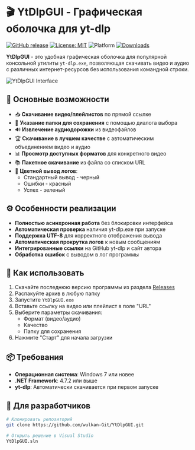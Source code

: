 # 🎬 YtDlpGUI - Графическая оболочка для yt-dlp


[![GitHub release](https://img.shields.io/github/v/release/wulkan-Git/YtDlpGUI)](https://github.com/wulkan-Git/YtDlpGUI/releases)
[![License: MIT](https://img.shields.io/badge/License-MIT-yellow.svg)](https://opensource.org/licenses/MIT)
![Platform](https://img.shields.io/badge/Platform-Windows-blue)
[![Downloads](https://img.shields.io/github/downloads/wulkan-Git/YtDlpGUI/total)](https://github.com/wulkan-Git/YtDlpGUI/releases)

**YtDlpGUI** - это удобная графическая оболочка для популярной консольной утилиты `yt-dlp.exe`, позволяющая скачивать видео и аудио с различных интернет-ресурсов без использования командной строки.

![YtDlpGUI Interface]([screenshot.png](https://private-user-images.githubusercontent.com/208951367/465761578-d3ae4842-1e08-4808-8b56-ed59f78bc474.png?jwt=eyJhbGciOiJIUzI1NiIsInR5cCI6IkpXVCJ9.eyJpc3MiOiJnaXRodWIuY29tIiwiYXVkIjoicmF3LmdpdGh1YnVzZXJjb250ZW50LmNvbSIsImtleSI6ImtleTUiLCJleHAiOjE3NTI4NDc3MzksIm5iZiI6MTc1Mjg0NzQzOSwicGF0aCI6Ii8yMDg5NTEzNjcvNDY1NzYxNTc4LWQzYWU0ODQyLTFlMDgtNDgwOC04YjU2LWVkNTlmNzhiYzQ3NC5wbmc_WC1BbXotQWxnb3JpdGhtPUFXUzQtSE1BQy1TSEEyNTYmWC1BbXotQ3JlZGVudGlhbD1BS0lBVkNPRFlMU0E1M1BRSzRaQSUyRjIwMjUwNzE4JTJGdXMtZWFzdC0xJTJGczMlMkZhd3M0X3JlcXVlc3QmWC1BbXotRGF0ZT0yMDI1MDcxOFQxNDAzNTlaJlgtQW16LUV4cGlyZXM9MzAwJlgtQW16LVNpZ25hdHVyZT00YzRhN2U5ODMyYmIzM2UxNGE3NTNhMWVhYzBmNGU2YmFiOTZmOTE5N2U0NTM4OTRhZTVhZGM1ZDQ1NjEwNjAyJlgtQW16LVNpZ25lZEhlYWRlcnM9aG9zdCJ9.PBOhA1L2HrJAy7VBdQTeQ_hjBMsqpEo2zhtuNXFf8pc)) <!-- Замените на реальный путь к скриншоту -->

## 🌟 Основные возможности

- 📥 **Скачивание видео/плейлистов** по прямой ссылке
- 📁 **Указание папки для сохранения** с помощью диалога выбора
- 🔊 **Извлечение аудиодорожки** из видеофайлов
- 🏆 **Скачивание в лучшем качестве** с автоматическим объединением видео и аудио
- 📊 **Просмотр доступных форматов** для конкретного видео
- 📚 **Пакетное скачивание** из файла со списком URL
- 🎨 **Цветной вывод логов**:
  - Стандартный вывод - черный
  - Ошибки - красный
  - Успех - зеленый

## ⚙️ Особенности реализации

- **Полностью асинхронная работа** без блокировки интерфейса
- **Автоматическая проверка** наличия yt-dlp.exe при запуске
- **Поддержка UTF-8** для корректного отображения вывода
- **Автоматическая прокрутка логов** к новым сообщениям
- **Интегрированные ссылки** на GitHub yt-dlp и сайт автора
- **Обработка ошибок** с выводом в лог программы

## 🚀 Как использовать

1. Скачайте последнюю версию программы из раздела [Releases](https://github.com/wulkan-Git/YtDlpGUI/releases)
2. Распакуйте архив в любую папку
3. Запустите `YtDlpGUI.exe`
4. Вставьте ссылку на видео или плейлист в поле "URL"
5. Выберите параметры скачивания:
   - Формат (видео/аудио)
   - Качество
   - Папку для сохранения
6. Нажмите "Старт" для начала загрузки

## 📦 Требования

- **Операционная система**: Windows 7 или новее
- **.NET Framework**: 4.7.2 или выше
- **yt-dlp**: Автоматически скачивается при первом запуске

## 🔧 Для разработчиков

```bash
# Клонировать репозиторий
git clone https://github.com/wulkan-Git/YtDlpGUI.git

# Открыть решение в Visual Studio
YtDlpGUI.sln
